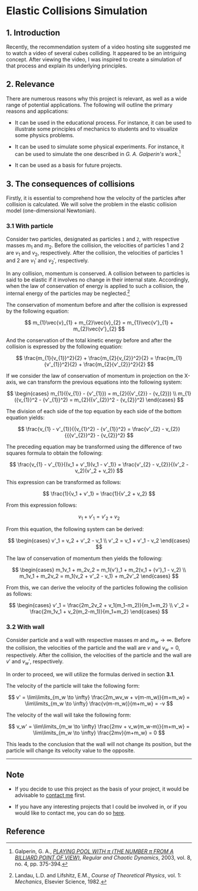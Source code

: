 # Elastic Collisions Simulation

## 1. Introduction

Recently, the recommendation system of a video hosting site suggested me to watch a video of several cubes colliding. It appeared to be an intriguing concept. After viewing the video, I was inspired to create a simulation of that process and explain its underlying principles.

## 2. Relevance

There are numerous reasons why this project is relevant, as well as a wide range of potential applications. The following will outline the primary reasons and applications:

- It can be used in the educational process. For instance, it can be used to illustrate some principles of mechanics to students and to visualize some physics problems.
  
- It can be used to simulate some physical experiments. For instance, it can be used to simulate the one described in _G. A. Galperin's work_.[^1] 

- It can be used as a basis for future projects.

## 3. The consequences of collisions

Firstly, it is essential to comprehend how the velocity of the particles after collision is calculated. We will solve the problem in the elastic collision model (one-dimensional Newtonian).

### 3.1 With particle

Consider two particles, designated as particles `1` and `2`, with respective masses $m_1$ and $m_2$. Before the collision, the velocities of particles 1 and 2 are $v_1$ and $v_2$, respectively. After the collision, the velocities of particles 1 and 2 are $v_1'$ and $v_2'$, respectively. 

In any collision, momentum is conserved. A collision between to particles is said to be elastic if it involves no change in their internal state. Accordingly, when the law of conservation of energy is applied to such a collision, the internal energy of the particles may be neglected.[^2]

The conservation of momentum before and after the collision is expressed by the following equation:

$$
m_{1}\vec{v}_{1} + m_{2}\vec{v}_{2} = m_{1}\vec{v'}_{1} + m_{2}\vec{v'}_{2}
$$

And the conservation of the total kinetic energy before and after the collision is expressed by the following equation:

$$
\frac{m_{1}{v_{1}}^2}{2} + \frac{m_{2}{v_{2}}^2}{2} = \frac{m_{1}{v'_{1}}^2}{2} + \frac{m_{2}{v'_{2}}^2}{2}
$$

If we consider the law of conservation of momentum in projection on the X-axis, we can transform the previous equations into the following system:

$$
\begin{cases}
m_{1}({v_{1}} - {v'_{1}}) = m_{2}({v'_{2}} - {v_{2}}) \\
m_{1}({v_{1}}^2 - {v'_{1}}^2) = m_{2}({v'_{2}}^2 - {v_{2}}^2)
\end{cases}
$$

The division of each side of the top equation by each side of the bottom equation yields:

$$
\frac{v_{1} - v'_{1}}{{v_{1}^2} - {v'_{1}}^2} = \frac{v'_{2} - v_{2}}{{{v'_{2}}^2} - {v_{2}}^2}
$$

The preceding equation may be transformed using the difference of two squares formula to obtain the following:

$$
\frac{v_{1} - v'_{1}}{(v_1 + v'_1)(v_1 - v'_1)} = \frac{v'_{2} - v_{2}}{(v'_2 - v_2)(v'_2 + v_2)}
$$

This expression can be transformed as follows:

$$
\frac{1}{v_1 + v'_1} = \frac{1}{v'_2 + v_2}
$$

From this expression follows:

$$
v_1 + v'_1 = v'_2 + v_2
$$

From this equation, the following system can be derived:

$$
\begin{cases}
v'_1 = v_2 + v'_2 - v_1 \\
v'_2 = v_1 + v'_1 - v_2
\end{cases}
$$

The law of conservation of momentum then yields the following:

$$
\begin{cases}
m_1v_1 + m_2v_2 = m_1{v'}_1 + m_2(v_1 + {v'}_1 - v_2) \\
m_1v_1 + m_2v_2 = m_1(v_2 + v'_2 - v_1) + m_2v'_2
\end{cases}
$$

From this, we can derive the velocity of the particles following the collision as follows:

$$
\begin{cases}
v'_1 = \frac{2m_2v_2 + v_1(m_1-m_2)}{m_1+m_2} \\
v'_2 = \frac{2m_1v_1 + v_2(m_2-m_1)}{m_1+m_2}
\end{cases}
$$

### 3.2 With wall

Consider particle and a wall with respective masses $m$ and $m_w \rightarrow \infty$. Before the collision, the velocities of the particle and the wall are $v$ and $v_w = 0$, respectively. After the collision, the velocities of the particle and the wall are $v'$ and $v_w'$, respectively. 

In order to proceed, we will utilize the formulas derived in section **3.1**.

The velocity of the particle will take the following form:

$$
v' = \lim\limits_{m_w \to \infty} \frac{2m_wv_w + v(m-m_w)}{m+m_w} = \lim\limits_{m_w \to \infty} \frac{v(m-m_w)}{m+m_w} = -v
$$

The velocity of the wall will take the following form:

$$
v_w' = \lim\limits_{m_w \to \infty} \frac{2mv + v_w(m_w-m)}{m+m_w} = \lim\limits_{m_w \to \infty} \frac{2mv}{m+m_w} = 0
$$

This leads to the conclusion that the wall will not change its position, but the particle will change its velocity value to the opposite.

---

## Note

* If you decide to use this project as the basis of your project, it would be advisable to [contact me](https://arbuz.icu/mail) first.

* If you have any interesting projects that I could be involved in, or if you would like to contact me, you can do so [here](https://arbuz.icu/mail).

## Reference 

[^1]: Galperin, G. A., _[PLAYING POOL WITH π (THE NUMBER π FROM A BILLIARD POINT OF VIEW)](http://rcd.ics.org.ru/RD2003v008n04ABEH000252/)_, _Regular and Chaotic Dynamics_, 2003, vol. 8, no. 4, pp. 375-394.

[^2]: Landau, L.D. and Lifshitz, E.M., _Course of Theoretical Physics_, vol. 1: _Mechanics_, Elsevier Science, 1982.

